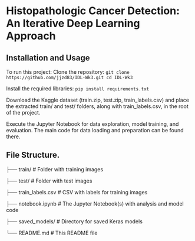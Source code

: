# Histopathologic Cancer Detection: An Iterative Deep Learning Approach

## Installation and Usage
To run this project:
Clone the repository:
`git clone https://github.com/jjzd83/IDL-Wk3.git
cd IDL-Wk3`

Install the required libraries:
`pip install requirements.txt`

Download the Kaggle dataset (train.zip, test.zip, train_labels.csv) and place the extracted train/ and test/ folders, along with train_labels.csv, in the root of the project.

Execute the Jupyter Notebook for data exploration, model training, and evaluation. The main code for data loading and preparation can be found there.

## File Structure.

├── train/              # Folder with training images

├── test/               # Folder with test images

├── train_labels.csv    # CSV with labels for training images

├── notebook.ipynb      # The Jupyter Notebook(s) with analysis and model code

├── saved_models/       # Directory for saved Keras models

└── README.md           # This README file


